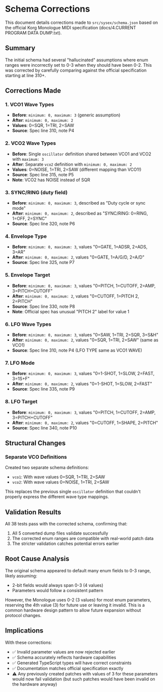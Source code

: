 # Schema Corrections

This document details corrections made to `src/sysex/schema.json` based on the official Korg Monologue MIDI specification (docs/4.CURRENT PROGRAM DATA DUMP.txt).

## Summary

The initial schema had several "hallucinated" assumptions where enum ranges were incorrectly set to 0-3 when they should have been 0-2. This was corrected by carefully comparing against the official specification starting at line 310+.

## Corrections Made

### 1. VCO1 Wave Types
- **Before**: `minimum: 0, maximum: 3` (generic assumption)
- **After**: `minimum: 0, maximum: 2`
- **Values**: 0=SQR, 1=TRI, 2=SAW
- **Source**: Spec line 310, note P4

### 2. VCO2 Wave Types
- **Before**: Single `oscillator` definition shared between VCO1 and VCO2 with `maximum: 3`
- **After**: Separate `vco2` definition with `minimum: 0, maximum: 2`
- **Values**: 0=NOISE, 1=TRI, 2=SAW (different mapping than VCO1!)
- **Source**: Spec line 315, note P5
- **Note**: VCO2 has NOISE instead of SQR

### 3. SYNC/RING (duty field)
- **Before**: `minimum: 0, maximum: 3`, described as "Duty cycle or sync mode"
- **After**: `minimum: 0, maximum: 2`, described as "SYNC/RING: 0=RING, 1=OFF, 2=SYNC"
- **Source**: Spec line 320, note P6

### 4. Envelope Type
- **Before**: `minimum: 0, maximum: 3`, values "0=GATE, 1=ADSR, 2=ADS, 3=AR"
- **After**: `minimum: 0, maximum: 2`, values "0=GATE, 1=A/G/D, 2=A/D"
- **Source**: Spec line 325, note P7

### 5. Envelope Target
- **Before**: `minimum: 0, maximum: 3`, values "0=PITCH, 1=CUTOFF, 2=AMP, 3=PITCH+CUTOFF"
- **After**: `minimum: 0, maximum: 2`, values "0=CUTOFF, 1=PITCH 2, 2=PITCH"
- **Source**: Spec line 330, note P8
- **Note**: Official spec has unusual "PITCH 2" label for value 1

### 6. LFO Wave Types
- **Before**: `minimum: 0, maximum: 3`, values "0=SAW, 1=TRI, 2=SQR, 3=S&H"
- **After**: `minimum: 0, maximum: 2`, values "0=SQR, 1=TRI, 2=SAW" (same as VCO1)
- **Source**: Spec line 310, note P4 (LFO TYPE same as VCO1 WAVE)

### 7. LFO Mode
- **Before**: `minimum: 0, maximum: 3`, values "0=1-SHOT, 1=SLOW, 2=FAST, 3=1S+F"
- **After**: `minimum: 0, maximum: 2`, values "0=1-SHOT, 1=SLOW, 2=FAST"
- **Source**: Spec line 335, note P9

### 8. LFO Target
- **Before**: `minimum: 0, maximum: 3`, values "0=PITCH, 1=CUTOFF, 2=AMP, 3=PITCH+CUTOFF"
- **After**: `minimum: 0, maximum: 2`, values "0=CUTOFF, 1=SHAPE, 2=PITCH"
- **Source**: Spec line 340, note P10

## Structural Changes

### Separate VCO Definitions
Created two separate schema definitions:
- `vco1`: With wave values 0=SQR, 1=TRI, 2=SAW
- `vco2`: With wave values 0=NOISE, 1=TRI, 2=SAW

This replaces the previous single `oscillator` definition that couldn't properly express the different wave type mappings.

## Validation Results

All 38 tests pass with the corrected schema, confirming that:
1. All 5 converted dump files validate successfully
2. The corrected enum ranges are compatible with real-world patch data
3. The stricter validation catches potential errors earlier

## Root Cause Analysis

The original schema appeared to default many enum fields to 0-3 range, likely assuming:
- 2-bit fields would always span 0-3 (4 values)
- Parameters would follow a consistent pattern

However, the Monologue uses 0-2 (3 values) for most enum parameters, reserving the 4th value (3) for future use or leaving it invalid. This is a common hardware design pattern to allow future expansion without protocol changes.

## Implications

With these corrections:
- ✅ Invalid parameter values are now rejected earlier
- ✅ Schema accurately reflects hardware capabilities
- ✅ Generated TypeScript types will have correct constraints
- ✅ Documentation matches official specification exactly
- ⚠️ Any previously created patches with values of 3 for these parameters would now fail validation (but such patches would have been invalid on the hardware anyway)
